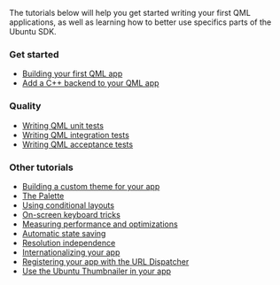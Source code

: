 





The tutorials below will help you get started writing your first QML
applications, as well as learning how to better use specifics parts of the
Ubuntu SDK.

### Get started

  * [Building your first QML app](/en/phone/apps/qml/tutorials/building-your-first-qml-app/)
  * [Add a C++ backend to your QML app](https://developer.ubuntu.com/en/apps/qml/tutorials/add-cpp-backend-your-qml-app/)

### Quality

  * [Writing QML unit tests](/en/phone/apps/qml/tutorials/qml-unit-testing/)
  * [Writing QML integration tests](/en/phone/apps/qml/tutorials/qml-integration-testing/)
  * [Writing QML acceptance tests](writing-qml-acceptance-tests)

### Other tutorials

  * [Building a custom theme for your app](/api/apps/qml/current/UbuntuUserInterfaceToolkit.ubuntu-theming/)
  * [The Palette](/en/phone/apps/qml/tutorials/ubuntu-ui-toolkit-palette/)
  * [Using conditional layouts](/api/apps/qml/current/UbuntuUserInterfaceToolkit.ubuntu-layouts/)
  * [On-screen keyboard tricks](/en/phone/apps/qml/tutorials/ubuntu-screen-keyboard-tricks/)
  * [Measuring performance and optimizations](/apps/qml/tutorials/performance-and-qml-applications-on-ubuntu/)
  * [Automatic state saving](/api/apps/qml/current/UbuntuUserInterfaceToolkit.statesaving/)
  * [Resolution independence](/api/apps/qml/current/UbuntuUserInterfaceToolkit.resolution-independence/)
  * [Internationalizing your app](/en/phone/apps/qml/tutorials/internationalizing-your-app/)
  * [Registering your app with the URL Dispatcher](register-your-app-url-dispatcher)
  * [Use the Ubuntu Thumbnailer in your app](use-ubuntu-thumbnailer)





